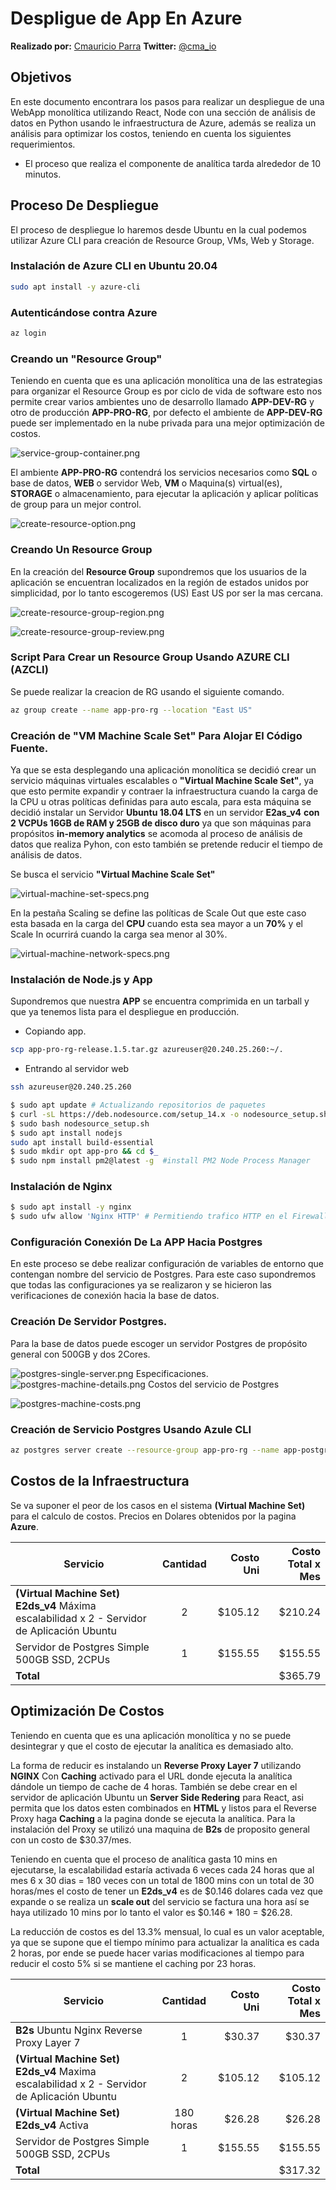 # Despligue de App En Azure

**Realizado por:** [Cmauricio Parra](https://github.com/c-m-a)
**Twitter:** [@cma_io](https://twitter.com/@cma_io)

## Objetivos

En este documento encontrara los pasos para realizar un despliegue de una WebApp monolítica utilizando React, Node con una sección de análisis de datos en Python usando le infraestructura de Azure, además se realiza un análisis para optimizar los costos, teniendo en cuenta los siguientes requerimientos.

-  El proceso que realiza el componente de analítica tarda alrededor de 10 minutos.

## Proceso De Despliegue

El proceso de despliegue lo haremos desde Ubuntu en la cual podemos utilizar Azure CLI para creación de Resource Group, VMs, Web y Storage.

### Instalación de Azure CLI en Ubuntu 20.04

```bash
sudo apt install -y azure-cli
```

### Autenticándose contra Azure

```bash
az login
```

### Creando un "Resource Group"

Teniendo en cuenta que es una aplicación monolítica una de las estrategias para organizar el Resource Group es por ciclo de vida de software esto nos permite crear varios ambientes uno de desarrollo llamado **APP-DEV-RG** y otro de producción **APP-PRO-RG**, por defecto el ambiente de **APP-DEV-RG** puede ser implementado en la nube privada para una mejor optimización de costos.

![service-group-container.png](https://raw.githubusercontent.com/c-m-a/despliegue-app-node-python-en-azure/main/img/service-group-container.png)

El ambiente **APP-PRO-RG** contendrá los servicios necesarios como **SQL** o base de datos, **WEB** o servidor Web, **VM** o Maquina(s) virtual(es), **STORAGE** o almacenamiento, para ejecutar la aplicación y aplicar políticas de group para un mejor control.

![create-resource-option.png](https://raw.githubusercontent.com/c-m-a/despliegue-app-node-python-en-azure/main/img/create-resource-option.png)

### Creando Un Resource Group

En la creación del **Resource Group** supondremos que los usuarios de la aplicación se encuentran localizados en la región de estados unidos por simplicidad, por lo tanto escogeremos (US) East US por ser la mas cercana.

![create-resource-group-region.png](https://raw.githubusercontent.com/c-m-a/despliegue-app-node-python-en-azure/main/img/create-resource-group-region.png)

![create-resource-group-review.png](https://raw.githubusercontent.com/c-m-a/despliegue-app-node-python-en-azure/main/img/create-resource-group-review.png)

### Script Para Crear un Resource Group Usando AZURE CLI (AZCLI)

Se puede realizar la creacion de RG usando el siguiente comando.

```bash
az group create --name app-pro-rg --location "East US"
```

### Creación de "VM Machine Scale Set" Para Alojar El Código Fuente.

Ya que se esta desplegando una aplicación monolítica se decidió crear un servicio máquinas virtuales escalables o **"Virtual Machine Scale Set"**, ya que esto permite expandir y contraer la infraestructura cuando la carga de la CPU u otras políticas definidas para auto escala, para esta máquina se decidió instalar un Servidor **Ubuntu 18.04 LTS** en un servidor **E2as_v4** **con 2 VCPUs 16GB de RAM y 25GB de disco duro** ya que son máquinas para propósitos **in-memory analytics** se acomoda al proceso de análisis de datos que realiza Pyhon, con esto también se pretende reducir el tiempo de análisis de datos.

Se busca el servicio **"Virtual Machine Scale Set"**

![virtual-machine-set-specs.png](https://raw.githubusercontent.com/c-m-a/despliegue-app-node-python-en-azure/main/img/virtual-machine-set-specs.png)

En la pestaña Scaling se define las políticas de Scale Out que este caso esta basada en la carga del **CPU** cuando esta sea mayor a un **70%** y el Scale In ocurrirá cuando la carga sea menor al 30%.

![virtual-machine-network-specs.png](https://raw.githubusercontent.com/c-m-a/despliegue-app-node-python-en-azure/main/img/virtual-machine-network-specs.png)

### Instalación de Node.js y App

Supondremos que nuestra **APP** se encuentra comprimida en un tarball y que ya tenemos lista para el despliegue en producción.

- Copiando app.
```bash
scp app-pro-rg-release.1.5.tar.gz azureuser@20.240.25.260:~/.
```
- Entrando al servidor web
```bash
ssh azureuser@20.240.25.260
```

```bash
$ sudo apt update # Actualizando repositorios de paquetes
$ curl -sL https://deb.nodesource.com/setup_14.x -o nodesource_setup.sh # Descarga script de instalacion de Node
$ sudo bash nodesource_setup.sh
$ sudo apt install nodejs
sudo apt install build-essential
$ sudo mkdir opt app-pro && cd $_
$ sudo npm install pm2@latest -g  #install PM2 Node Process Manager
```

### Instalación de Nginx 

```bash
$ sudo apt install -y nginx
$ sudo ufw allow 'Nginx HTTP' # Permitiendo trafico HTTP en el Firewall
```

### Configuración Conexión De La APP Hacia Postgres 

En este proceso se debe realizar configuración de variables de entorno que contengan nombre del servicio de Postgres. Para este caso supondremos que todas las configuraciones ya se realizaron y se hicieron las verificaciones de conexión hacia la base de datos. 

### Creación De Servidor Postgres.

Para la base de datos puede escoger un servidor Postgres de propósito general con 500GB y dos 2Cores.

![postgres-single-server.png](https://raw.githubusercontent.com/c-m-a/despliegue-app-node-python-en-azure/main/img/postgres-single-server.png)
Especificaciones.
![postgres-machine-details.png](https://raw.githubusercontent.com/c-m-a/despliegue-app-node-python-en-azure/main/img/postgres-machine-details.png)
Costos del servicio de Postgres

![postgres-machine-costs.png](https://raw.githubusercontent.com/c-m-a/despliegue-app-node-python-en-azure/main/img/postgres-machine-costs.png)

### Creación de Servicio Postgres Usando Azule CLI

```bash
az postgres server create --resource-group app-pro-rg --name app-postgres --location eastus --admin-user pgadmin --admin-password "Estee$3l5abor" --sku-name GP_Gen5_2 
```

## Costos de la Infraestructura

Se va suponer el peor de los casos en el sistema **(Virtual Machine Set)** para el calculo de costos.
Precios en Dolares obtenidos por la pagina **Azure**.

| Servicio | Cantidad | Costo Uni | Costo Total x Mes |
|-|:-:|-:|-:|
|**(Virtual Machine Set) E2ds_v4** Máxima escalabilidad x 2 - Servidor de Aplicación Ubuntu|2|$105.12|$210.24|
|Servidor de Postgres Simple 500GB SSD, 2CPUs|1|$155.55|$155.55|
|**Total**|||$365.79|


## Optimización De Costos

Teniendo en cuenta que es una aplicación monolítica y no se puede desintegrar y que el costo de ejecutar la analítica es demasiado alto.

La forma de reducir es instalando un **Reverse Proxy Layer 7** utilizando **NGINX** Con **Caching** activado para el URL donde ejecuta la analítica dándole un tiempo de cache de 4 horas. También se debe crear en el servidor de aplicación Ubuntu un **Server Side Redering** para React, asi permita que los datos esten combinados en **HTML** y listos para el Reverse Proxy haga **Caching** a la pagina donde se ejecuta la analítica. Para la instalación del Proxy se utilizó una maquina de **B2s** de proposito general con un costo de $30.37/mes.

Teniendo en cuenta que el proceso de analítica gasta 10 mins en ejecutarse, la escalabilidad estaría activada 6 veces cada 24 horas que al mes 6 x 30 dias = 180 veces con un total de 1800 mins con un total de 30 horas/mes el costo de tener un **E2ds_v4** es de $0.146 dolares cada vez que expande o se realiza un **scale out** del servicio se factura una hora así se haya utilizado 10 mins por lo tanto el valor es $0.146 * 180 = $26.28.

La reducción de costos es del 13.3% mensual, lo cual es un valor aceptable, ya que se supone que el tiempo mínimo para actualizar la analítica es cada 2 horas, por ende se puede hacer varias modificaciones al tiempo para reducir el costo 5% si se mantiene el caching por 23 horas.

| Servicio | Cantidad | Costo Uni | Costo Total x Mes |
|-|:-:|-:|-:|
|**B2s** Ubuntu Nginx Reverse Proxy Layer 7|1|$30.37|$30.37|
|**(Virtual Machine Set) E2ds_v4** Maxima escalabilidad x 2 - Servidor de Aplicación Ubuntu|2|$105.12|$105.12|
|**(Virtual Machine Set) E2ds_v4** Activa|180 horas|$26.28|$26.28|
|Servidor de Postgres Simple 500GB SSD, 2CPUs|1|$155.55|$155.55|
|**Total**|||$317.32|
